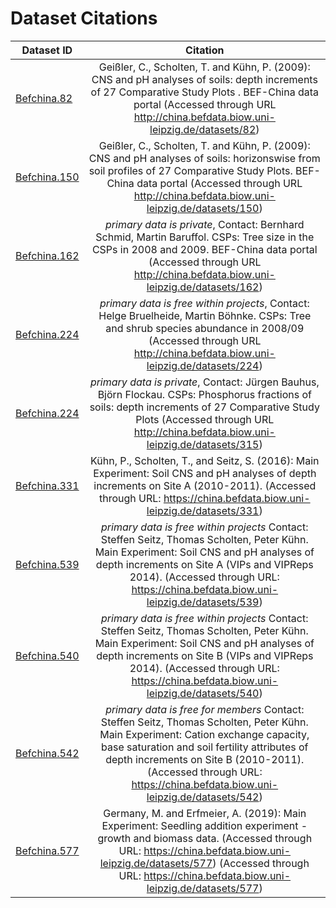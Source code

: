
# Dataset Citations

| Dataset ID       | Citation |
| ------------- |:-------------:| 
| [Befchina.82](http://china.befdata.biow.uni-leipzig.de/datasets/82)| Geißler, C., Scholten, T. and Kühn, P. (2009): CNS and pH analyses of soils: depth increments of 27 Comparative Study Plots . BEF-China data portal (Accessed through URL http://china.befdata.biow.uni-leipzig.de/datasets/82) | 
| [Befchina.150](http://china.befdata.biow.uni-leipzig.de/datasets/150)| Geißler, C., Scholten, T. and Kühn, P. (2009): CNS and pH analyses of soils: horizonswise from soil profiles of 27 Comparative Study Plots. BEF-China data portal (Accessed through URL http://china.befdata.biow.uni-leipzig.de/datasets/150) | 
| [Befchina.162](http://china.befdata.biow.uni-leipzig.de/datasets/162)|  <em>primary data is private</em>, Contact: Bernhard Schmid, Martin Baruffol. CSPs: Tree size in the CSPs in 2008 and 2009. BEF-China data portal (Accessed through URL http://china.befdata.biow.uni-leipzig.de/datasets/162) | 
| [Befchina.224](http://china.befdata.biow.uni-leipzig.de/datasets/224)|  <em>primary data is free within projects</em>, Contact: Helge Bruelheide, Martin Böhnke. CSPs: Tree and shrub species abundance in 2008/09 (Accessed through URL http://china.befdata.biow.uni-leipzig.de/datasets/224) | 
| [Befchina.224](http://china.befdata.biow.uni-leipzig.de/datasets/315)|  <em>primary data is private</em>, Contact: Jürgen Bauhus, Björn Flockau. CSPs: Phosphorus fractions of soils: depth increments of 27 Comparative Study Plots (Accessed through URL http://china.befdata.biow.uni-leipzig.de/datasets/315) | 
| [Befchina.331](http://china.befdata.biow.uni-leipzig.de/datasets/331)|  Kühn, P., Scholten, T., and Seitz, S. (2016): Main Experiment: Soil CNS and pH analyses of depth increments on Site A (2010-2011). (Accessed through URL: https://china.befdata.biow.uni-leipzig.de/datasets/331) 
| [Befchina.539](http://china.befdata.biow.uni-leipzig.de/datasets/539)|  <em>primary data is free within projects</em> Contact: Steffen Seitz, Thomas Scholten, Peter Kühn. Main Experiment: Soil CNS and pH analyses of depth increments on Site A (VIPs and VIPReps 2014). (Accessed through URL: https://china.befdata.biow.uni-leipzig.de/datasets/539)
| [Befchina.540](http://china.befdata.biow.uni-leipzig.de/datasets/540)|  <em>primary data is free within projects</em> Contact: Steffen Seitz, Thomas Scholten, Peter Kühn. Main Experiment: Soil CNS and pH analyses of depth increments on Site B (VIPs and VIPReps 2014). (Accessed through URL: https://china.befdata.biow.uni-leipzig.de/datasets/540)
| [Befchina.542](http://china.befdata.biow.uni-leipzig.de/datasets/542)|  <em>primary data is free for members</em> Contact: Steffen Seitz, Thomas Scholten, Peter Kühn. Main Experiment: Cation exchange capacity, base saturation and soil fertility attributes of depth increments on Site B (2010-2011). (Accessed through URL: https://china.befdata.biow.uni-leipzig.de/datasets/542)
| [Befchina.577](http://china.befdata.biow.uni-leipzig.de/datasets/577)|  Germany, M. and Erfmeier, A. (2019): Main Experiment: Seedling addition experiment - growth and biomass data. (Accessed through URL: https://china.befdata.biow.uni-leipzig.de/datasets/577)  (Accessed through URL: https://china.befdata.biow.uni-leipzig.de/datasets/577)